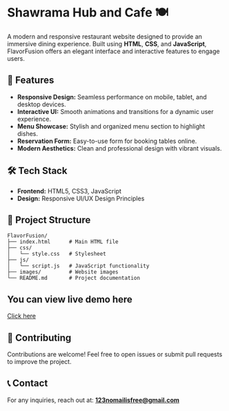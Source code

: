 # Shawrama Hub and Cafe 🍽️

A modern and responsive restaurant website designed to provide an immersive dining experience. Built using **HTML**, **CSS**, and **JavaScript**, FlavorFusion offers an elegant interface and interactive features to engage users.

## 🚀 Features

- **Responsive Design:** Seamless performance on mobile, tablet, and desktop devices.
- **Interactive UI:** Smooth animations and transitions for a dynamic user experience.
- **Menu Showcase:** Stylish and organized menu section to highlight dishes.
- **Reservation Form:** Easy-to-use form for booking tables online.
- **Modern Aesthetics:** Clean and professional design with vibrant visuals.

## 🛠️ Tech Stack

- **Frontend:** HTML5, CSS3, JavaScript
- **Design:** Responsive UI/UX Design Principles

## 📂 Project Structure

```
FlavorFusion/
├── index.html      # Main HTML file
├── css/
│   └── style.css   # Stylesheet
├── js/
│   └── script.js   # JavaScript functionality
├── images/         # Website images
└── README.md       # Project documentation
```


## You can view live demo here

[Click here]([https://](https://shawarmahub.netlify.app/))

## 🤝 Contributing

Contributions are welcome! Feel free to open issues or submit pull requests to improve the project.

## 📞 Contact

For any inquiries, reach out at: **123nomailisfree@gmail.com**


